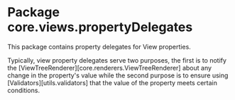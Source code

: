 # Package core.views.propertyDelegates

This package contains property delegates for View properties.

Typically, view property delegates serve two purposes, the first is
to notify the [ViewTreeRenderer][core.renderers.ViewTreeRenderer] about
any change in the property's value while the second purpose is to
ensure using [Validators][utils.validators] that the value of the
property meets certain conditions.

